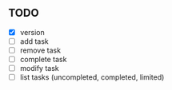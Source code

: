 ## TODO
- [x] version
- [ ] add task
- [ ] remove task
- [ ] complete task
- [ ] modify task
- [ ] list tasks (uncompleted, completed, limited)
